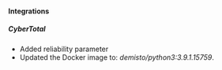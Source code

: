 
#### Integrations
##### CyberTotal
- Added reliability parameter
- Updated the Docker image to: *demisto/python3:3.9.1.15759*.